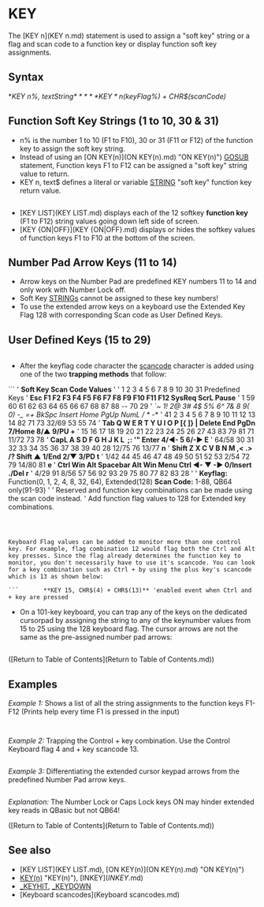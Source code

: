 # KEY

The [KEY n](KEY n.md) statement is used to assign a "soft key" string or a flag and scan code to a function key or display function soft key assignments.

  

## Syntax

**KEY *n%*, *textString$***
**KEY *n%*, CHR$(*keyFlag%*) + CHR$(*scanCode*)**
  

## Function Soft Key Strings (1 to 10, 30 & 31)

* n% is the number 1 to 10 (F1 to F10), 30 or 31 (F11 or F12) of the function key to assign the soft key string.
* Instead of using an [ON KEY(n)](ON KEY(n).md) "ON KEY(n)") [GOSUB](GOSUB.md) statement, Function keys F1 to F12 can be assigned a "soft key" string value to return.
* KEY n, text$ defines a literal or variable [STRING](STRING.md) "soft key" function key return value.

```         **KEY 1, "Help"** 'returns the string "Help" to [INPUT](INPUT.md) variable when F1 is pressed 
```

* [KEY LIST](KEY LIST.md) displays each of the 12 softkey **function key** (F1 to F12) string values going down left side of screen.
* [KEY {ON|OFF}](KEY {ON|OFF}.md) displays or hides the softkey values of function keys F1 to F10 at the bottom of the screen.

  

## Number Pad Arrow Keys (11 to 14)

* Arrow keys on the Number Pad are predefined KEY numbers 11 to 14 and only work with Number Lock off.
* Soft Key [STRINGs](STRINGs.md) cannot be assigned to these key numbers!
* To use the extended arrow keys on a keyboard use the Extended Key Flag 128 with corresponding Scan code as User Defined Keys.

  

## User Defined Keys (15 to 29)

```                    **Function Key Flag Combination Values**                    **0** = no function key combination flag(single key)                   **1** = Left Shift key flag                   **2** = Right Shift key flag                   **4** = Ctrl flag                   **8** = Alt flag                  **32** = Number Lock flag                  **64** = Caps Lock flag                 **128** = Extended keys (see trapping extended keys below)            Flag values can be added to monitor multiple function key combinations.  
```

* After the keyflag code character the [scancode](scancode.md) character is added using one of the two **trapping methods** that follow:

``` '                           **Soft Key Scan Code Values** ' '      1  2  3  4  5  6  7  8  9  10   30  31                       Predefined Keys ' **Esc  F1 F2 F3 F4 F5 F6 F7 F8 F9 F10  F11 F12   SysReq ScrL Pause** '  1   59 60 61 62 63 64 65 66 67 68   87  88     --    70    29 ' **`~  1! 2@ 3# 4$ 5% 6^ 7& 8* 9( 0) -_ =+ BkSpc  Insert Home PgUp   NumL   /     *    -** '  41 2  3  4  5  6  7  8  9  10 11 12 13  14     82    71    73    32/69  53    55   74 ' **Tab  Q  W  E  R  T  Y  U  I  O  P  [{ ]} \|    Delete End  PgDn   7/Home 8/▲  9/PU  +**  '  15  16 17 18 19 20 21 22 23 24 25 26 27 43     83    79    81     71   11/72  73   78 ' **CapL  A  S  D  F  G  H  J  K  L  ;: '"  Enter                     4/◄-   5    6/-►  E** ' 64/58 30 31 32 33 34 35 36 37 38 39 40   28                       12/75  76   13/77 **n** ' **Shift  Z  X  C  V  B  N  M  ,< .> /?    Shift         ▲           1/End  2/▼  3/PD  t** ' 1/42   44 45 46 47 48 49 50 51 52 53    2/54          72           79   14/80  81   **e** ' **Ctrl Win Alt    Spacebar    Alt Win Menu Ctrl     ◄-  ▼   -►      0/Insert    ./Del r** ' 4/29  91 8/56      57       56  92   93  29       75  80  77       82          83   28 ' '  **Keyflag:** Function(0, 1, 2, 4, 8, 32, 64), Extended(128) **Scan Code:** 1-88, QB64 only(91-93) ' '        Reserved and function key combinations can be made using the scan code instead. '             Add function flag values to 128 for Extended key combinations.  
```

  

Keyboard Flag values can be added to monitor more than one control key. For example, flag combination 12 would flag both the Ctrl and Alt key presses. Since the flag already determines the function key to monitor, you don't necessarily have to use it's scancode. You can look for a key combination such as Ctrl + by using the plus key's scancode which is 13 as shown below:

```       **KEY 15, CHR$(4) + CHR$(13)** 'enabled event when Ctrl and + key are pressed 
```

  

* On a 101-key keyboard, you can trap any of the keys on the dedicated cursorpad by assigning the string to any of the keynumber values from 15 to 25 using the 128 keyboard flag. The cursor arrows are not the same as the pre-assigned number pad arrows:

```       **KEY n, [CHR$](CHR$.md)(128) + [CHR$](CHR$.md)(scancode) ' where n = 15 to 29. See: [Scancodes](Scancodes.md)**                KEY 15, CHR$(128) + CHR$(75)  'left arrow cursor pad                KEY 16, CHR$(128) + CHR$(72)  'up arrow cursor pad                KEY 17, CHR$(128) + CHR$(77)  'right arrow cursor pad                KEY 18, CHR$(128) + CHR$(80)  'down arrow cursor pad  
```

  

([Return to Table of Contents](Return to Table of Contents.md))

  

## Examples

*Example 1:* Shows a list of all the string assignments to the function keys F1-F12 (Prints help every time F1 is pressed in the input)

``` [KEY](KEY.md) 1, "Help" [KEY LIST](KEY LIST.md) INPUT "Press F1 or to quit press ENTER: ", a$   
```

``` F1 Help F2 F3 F4 F5 F6 F7 F8 F9 F10 F11 F12 Press F1 or to quit press ENTER: HelpHelpHelpHelp  
```

  

*Example 2:* Trapping the Control + key combination. Use the Control Keyboard flag 4 and + key scancode 13.

``` [CLS](CLS.md) [KEY](KEY.md) 15, [CHR$](CHR$.md)(4) + [CHR$](CHR$.md)(13)     'scancode for "=" or "+" key is 13 [ON KEY](ON KEY.md) "ON KEY(n)")(15) [GOSUB](GOSUB.md) control       'action of user defined key press [KEY](KEY.md) "KEY(n)")(15) ON                     'turn ON event trapping for key combination [PRINT](PRINT.md) "Press Ctrl and plus key combination, escape quits!" [DO](DO.md): [SLEEP](SLEEP.md) count = count + 1 [PRINT](PRINT.md) count; [IF](IF.md) [INKEY$](INKEY$.md) = [CHR$](CHR$.md)(27) [THEN](THEN.md) [END](END.md)  'escape key exit [LOOP](LOOP.md)  control:                             'NUMBER LOCK MUST BE OFF! [PRINT](PRINT.md) "Control and + keys pressed!"; [RETURN](RETURN.md)  
```

  

*Example 3:* Differentiating the extended cursor keypad arrows from the predefined Number Pad arrow keys.

``` 'predefined keys 11 to 14 for number pad arrows only [ON KEY](ON KEY.md) "ON KEY(n)")(11) [GOSUB](GOSUB.md) UpNum: [KEY](KEY.md) "KEY(n)")(11) ON 'up [ON KEY](ON KEY.md) "ON KEY(n)")(12) [GOSUB](GOSUB.md) LNum: [KEY](KEY.md) "KEY(n)")(12) ON  'left [ON KEY](ON KEY.md) "ON KEY(n)")(13) [GOSUB](GOSUB.md) RNum: [KEY](KEY.md) "KEY(n)")(13) ON  'right [ON KEY](ON KEY.md) "ON KEY(n)")(14) [GOSUB](GOSUB.md) DnNum: [KEY](KEY.md) "KEY(n)")(14) ON 'down 'user defined keys use extended key flag 128 + scan code [ON KEY](ON KEY.md) "ON KEY(n)")(15) [GOSUB](GOSUB.md) UpPad [KEY](KEY.md) 15, [CHR$](CHR$.md)(128) + [CHR$](CHR$.md)(72): [KEY](KEY.md) "KEY(n)")(15) ON 'cursor up [ON KEY](ON KEY.md) "ON KEY(n)")(16) [GOSUB](GOSUB.md) LPad [KEY](KEY.md) 16, [CHR$](CHR$.md)(128) + [CHR$](CHR$.md)(75): [KEY](KEY.md) "KEY(n)")(16) ON 'cursor left [ON KEY](ON KEY.md) "ON KEY(n)")(17) [GOSUB](GOSUB.md) RPad [KEY](KEY.md) 17, [CHR$](CHR$.md)(128) + [CHR$](CHR$.md)(77): [KEY](KEY.md) "KEY(n)")(17) ON 'cursor right [ON KEY](ON KEY.md) "ON KEY(n)")(18) [GOSUB](GOSUB.md) DnPad [KEY](KEY.md) 18, [CHR$](CHR$.md)(128) + [CHR$](CHR$.md)(80): [KEY](KEY.md) "KEY(n)")(18) ON 'cursor down  [DEF SEG](DEF SEG.md) = 0 DO   numL = [PEEK](PEEK.md)(1047) [AND](AND.md) "AND (boolean)") 32 '32 if on   capL = [PEEK](PEEK.md)(1047) [AND](AND.md) "AND (boolean)") 64 '64 on   [IF](IF.md) numL [OR](OR.md) "OR (boolean)") capL [THEN](THEN.md)     [COLOR](COLOR.md) 12: [LOCATE](LOCATE.md) 13, 50: [PRINT](PRINT.md) "Turn Num or Cap Lock OFF!"   [ELSE](ELSE.md) : [COLOR](COLOR.md) 10: [LOCATE](LOCATE.md) 13, 50: [PRINT](PRINT.md) "Number and Cap Lock OK!  "     [SLEEP](SLEEP.md)                  ' [KEY](KEY.md) or [TIMER](TIMER.md) event breaks a sleep   [END IF](END IF.md) [LOOP](LOOP.md) [UNTIL](UNTIL.md) [INKEY$](INKEY$.md) = [CHR$](CHR$.md)(27) [DEF SEG](DEF SEG.md)  [KEY](KEY.md) "KEY(n)")(15) OFF: [KEY](KEY.md) "KEY(n)")(16) OFF: [KEY](KEY.md) "KEY(n)")(17) OFF: [KEY](KEY.md) "KEY(n)")(18) OFF [KEY](KEY.md) "KEY(n)")(11) OFF: [KEY](KEY.md) "KEY(n)")(12) OFF: [KEY](KEY.md) "KEY(n)")(13) OFF: [KEY](KEY.md) "KEY(n)")(14) OFF [END](END.md)  UpPad: COLOR 14: LOCATE 11, 26: PRINT " Up cursor pad  " [RETURN](RETURN.md) LPad: COLOR 14: LOCATE 11, 26: PRINT "Left cursor pad " [RETURN](RETURN.md) RPad: COLOR 14: LOCATE 11, 26: PRINT "Right cursor pad" [RETURN](RETURN.md) DnPad: COLOR 14: LOCATE 11, 26: PRINT "Down cursor pad " [RETURN](RETURN.md) UpNum: COLOR 11: LOCATE 11, 26: PRINT " Up number pad  " [RETURN](RETURN.md) LNum: COLOR 11: LOCATE 11, 26: PRINT "Left number pad " [RETURN](RETURN.md) RNum: COLOR 11: LOCATE 11, 26: PRINT "Right number pad" [RETURN](RETURN.md) DnNum: COLOR 11: LOCATE 11, 26: PRINT "Down number pad " [RETURN](RETURN.md)  
```

*Explanation:* The Number Lock or Caps Lock keys ON may hinder extended key reads in QBasic but not QB64!
  

([Return to Table of Contents](Return to Table of Contents.md))

  

## See also

* [KEY LIST](KEY LIST.md), [ON KEY(n)](ON KEY(n).md) "ON KEY(n)")
* [KEY(n)](KEY(n).md) "KEY(n)"), [INKEY$](INKEY$.md)
* [_KEYHIT](_KEYHIT.md), [_KEYDOWN](_KEYDOWN.md)
* [Keyboard scancodes](Keyboard scancodes.md)

  
